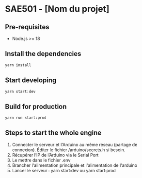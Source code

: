 # SAE501 - [Nom du projet]

## Pre-requisites

- Node.js >= 18

## Install the dependencies

```bash
yarn install
```

## Start developing

```bash
yarn start:dev
```

## Build for production

```bash
yarn run start:prod
```

## Steps to start the whole engine

1. Connecter le serveur et l'Arduino au même réseau (partage de connexion). Éditer le fichier /arduino/secrets.h si besoin.
1. Récupérer l’IP de l’Arduino via le Serial Port
1. Le mettre dans le fichier .env
1. Brancher l'alimentation principale et l'alimentation de l'arduino
1. Lancer le serveur : yarn start:dev ou yarn start:prod
